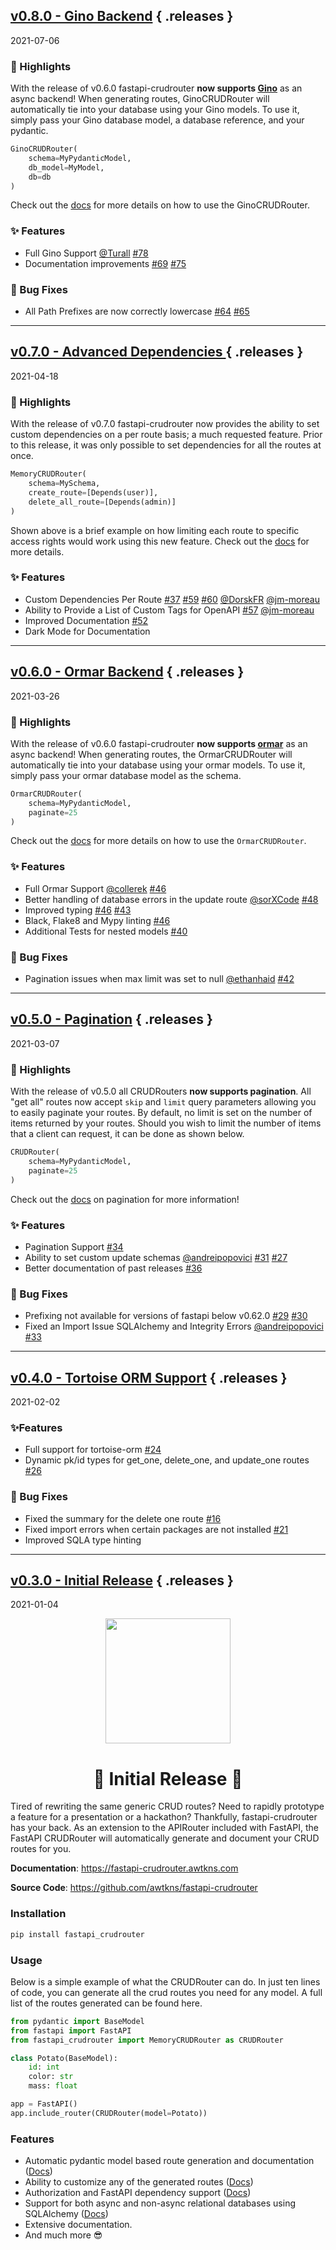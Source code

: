 
## [v0.8.0 - Gino Backend](https://github.com/awtkns/fastapi-crudrouter/releases/tag/v0.8.0) { .releases } 
2021-07-06
### 🎉 Highlights
With the release of v0.6.0  fastapi-crudrouter **now supports [Gino](https://github.com/python-gino/gino)** as an async backend! When generating routes, GinoCRUDRouter will automatically tie into your database using your Gino models. To use it, simply pass your Gino database model, a database reference, and your pydantic.

```python
GinoCRUDRouter(
    schema=MyPydanticModel,
    db_model=MyModel, 
    db=db
)
```

Check out the [docs](https://fastapi-crudrouter.awtkns.com/backends/gino.html) for more details on how to use the GinoCRUDRouter.

### ✨ Features
- Full Gino Support [@Turall](https://github.com/Turall) [#78](https://github.com/awtkns/fastapi-crudrouter/pull/78) 
- Documentation improvements [#69](https://github.com/awtkns/fastapi-crudrouter/pull/69) [#75](https://github.com/awtkns/fastapi-crudrouter/pull/75) 

### 🐛 Bug Fixes
- All Path Prefixes are now correctly lowercase [#64](https://github.com/awtkns/fastapi-crudrouter/pull/64) [#65](https://github.com/awtkns/fastapi-crudrouter/pull/65)  


---

## [v0.7.0 - Advanced Dependencies ](https://github.com/awtkns/fastapi-crudrouter/releases/tag/v0.7.0) { .releases } 
2021-04-18
### 🎉 Highlights
With the release of v0.7.0 fastapi-crudrouter now provides the ability to set custom dependencies on a per route basis; a much requested feature. Prior to this release, it was only possible to set dependencies for all the routes at once. 

```python
MemoryCRUDRouter(
    schema=MySchema,
    create_route=[Depends(user)],
    delete_all_route=[Depends(admin)]
)
```

Shown above is a brief example on how limiting each route to specific access rights would work using this new feature. Check out the [docs](https://fastapi-crudrouter.awtkns.com/dependencies/) for more details.

### ✨ Features
- Custom Dependencies Per Route [#37](https://github.com/awtkns/fastapi-crudrouter/pull/37) [#59](https://github.com/awtkns/fastapi-crudrouter/pull/59) [#60](https://github.com/awtkns/fastapi-crudrouter/pull/60) [@DorskFR](https://github.com/DorskFR) [@jm-moreau](https://github.com/jm-moreau) 
- Ability to Provide a List of Custom Tags for OpenAPI [#57](https://github.com/awtkns/fastapi-crudrouter/pull/57) [@jm-moreau](https://github.com/jm-moreau) 
- Improved Documentation [#52](https://github.com/awtkns/fastapi-crudrouter/pull/52) 
- Dark Mode for Documentation

---

## [v0.6.0 - Ormar Backend](https://github.com/awtkns/fastapi-crudrouter/releases/tag/v0.6.0) { .releases } 
2021-03-26
### 🎉 Highlights
With the release of v0.6.0  fastapi-crudrouter **now supports [ormar](https://github.com/collerek/ormar)** as an async backend! When generating routes, the OrmarCRUDRouter will automatically tie into your database using your ormar models. To use it, simply pass your ormar database model as the schema.

```python
OrmarCRUDRouter(
    schema=MyPydanticModel, 
    paginate=25
)
```

Check out the [docs](https://fastapi-crudrouter.awtkns.com/backends/ormar/) for more details on how to use the `OrmarCRUDRouter`.

### ✨ Features
- Full Ormar Support [@collerek](https://github.com/collerek) [#46](https://github.com/awtkns/fastapi-crudrouter/pull/46)
- Better handling of database errors in the update route [@sorXCode](https://github.com/sorXCode) [#48](https://github.com/awtkns/fastapi-crudrouter/pull/48) 
- Improved typing [#46](https://github.com/awtkns/fastapi-crudrouter/pull/46) [#43](https://github.com/awtkns/fastapi-crudrouter/pull/43)
- Black, Flake8 and Mypy linting [#46](https://github.com/awtkns/fastapi-crudrouter/pull/46) 
- Additional Tests for nested models [#40](https://github.com/awtkns/fastapi-crudrouter/pull/40) 

### 🐛 Bug Fixes
- Pagination issues when max limit was set to null [@ethanhaid](https://github.com/ethanhaid) [#42](https://github.com/awtkns/fastapi-crudrouter/pull/42) 

---

## [v0.5.0 - Pagination](https://github.com/awtkns/fastapi-crudrouter/releases/tag/v0.5.0) { .releases } 
2021-03-07
### 🎉 Highlights
With the release of v0.5.0 all CRUDRouters  **now supports pagination**. All "get all" routes now accept `skip` and `limit` query parameters allowing you to easily paginate your routes.  By default, no limit is set on the number of items returned by your routes.  Should you wish to limit the number of items that a client can request, it can be done as shown below.

```python
CRUDRouter(
    schema=MyPydanticModel, 
    paginate=25
)
```

Check out the [docs](https://fastapi-crudrouter.awtkns.com/pagination/) on pagination for more information!

### ✨ Features
- Pagination Support [#34](https://github.com/awtkns/fastapi-crudrouter/pull/34) 
- Ability to set custom update schemas [@andreipopovici](https://github.com/andreipopovici) [#31](https://github.com/awtkns/fastapi-crudrouter/pull/31) [#27](https://github.com/awtkns/fastapi-crudrouter/pull/27) 
- Better documentation of past releases [#36](https://github.com/awtkns/fastapi-crudrouter/pull/36)

### 🐛 Bug Fixes
- Prefixing not available for versions of fastapi below v0.62.0 [#29](https://github.com/awtkns/fastapi-crudrouter/pull/29) [#30](https://github.com/awtkns/fastapi-crudrouter/pull/30) 
- Fixed an Import Issue SQLAlchemy and Integrity Errors [@andreipopovici](https://github.com/andreipopovici)  [#33](https://github.com/awtkns/fastapi-crudrouter/pull/33)

---

## [v0.4.0 - Tortoise ORM Support](https://github.com/awtkns/fastapi-crudrouter/releases/tag/v0.4.0) { .releases } 
2021-02-02
### ✨Features
- Full support for tortoise-orm [#24](https://github.com/awtkns/fastapi-crudrouter/pull/24)
- Dynamic pk/id types for get_one, delete_one, and update_one routes [#26](https://github.com/awtkns/fastapi-crudrouter/pull/26)

### 🐛 Bug Fixes  
- Fixed the summary  for the delete one route [#16](https://github.com/awtkns/fastapi-crudrouter/pull/16) 
- Fixed import errors when certain packages are not installed [#21](https://github.com/awtkns/fastapi-crudrouter/pull/21) 
- Improved SQLA type hinting 

---

## [v0.3.0 - Initial Release](https://github.com/awtkns/fastapi-crudrouter/releases/tag/v0.3.0) { .releases } 
2021-01-04
<p align="center">
  <img src="https://raw.githubusercontent.com/awtkns/fastapi-crudrouter/master/docs/en/docs/assets/logo.png" height="200" />
</p>
<h1 align="center">
🎉 Initial Release 🎉
</h1>

Tired of rewriting the same generic CRUD routes? Need to rapidly prototype a feature for a presentation or a hackathon? Thankfully, fastapi-crudrouter has your back. As an extension to the APIRouter included with FastAPI, the FastAPI CRUDRouter will automatically generate and document your CRUD routes for you.

**Documentation**: <a href="https://fastapi-crudrouter.awtkns.com" target="_blank">https://fastapi-crudrouter.awtkns.com</a>

**Source Code**: <a href="https://github.com/awtkns/fastapi-crudrouter" target="_blank">https://github.com/awtkns/fastapi-crudrouter</a>


### Installation
```python
pip install fastapi_crudrouter
``` 

### Usage
Below is a simple example of what the CRUDRouter can do. In just ten lines of code, you can generate all the crud routes you need for any model. A full list of the routes generated can be found here.
```python
from pydantic import BaseModel
from fastapi import FastAPI
from fastapi_crudrouter import MemoryCRUDRouter as CRUDRouter

class Potato(BaseModel):
    id: int
    color: str
    mass: float

app = FastAPI()
app.include_router(CRUDRouter(model=Potato))
```

### Features
- Automatic pydantic model based route generation and documentation ([Docs](https://fastapi-crudrouter.awtkns.com/routing/))
- Ability to customize any of the generated routes ([Docs](https://fastapi-crudrouter.awtkns.com/routing/#overriding-routes))
- Authorization and FastAPI dependency support ([Docs](https://fastapi-crudrouter.awtkns.com/dependencies/))
- Support for both async and non-async relational databases using SQLAlchemy ([Docs](https://fastapi-crudrouter.awtkns.com/backends/sqlalchemy/)) 
- Extensive documentation.
- And much more 😎